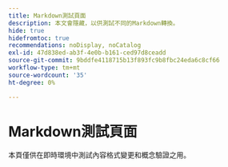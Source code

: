 ```yaml
---
title: Markdown測試頁面
description: 本文會隱藏，以供測試不同的Markdown轉換。
hide: true
hidefromtoc: true
recommendations: noDisplay, noCatalog
exl-id: 47d838ed-ab3f-4e0b-b161-ced97d8ceadd
source-git-commit: 9bddfe4118715b13f893fc9b8fbc24eda6c8cf66
workflow-type: tm+mt
source-wordcount: '35'
ht-degree: 0%

---
```


# Markdown測試頁面

本頁僅供在即時環境中測試內容格式變更和概念驗證之用。
